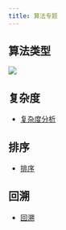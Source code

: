 ```yaml
---
title: 算法专题
---
```


## 算法类型

![](https://static.skynian.cn/20191103155946.png)

## 复杂度

- [复杂度分析](./complexity.md)

## 排序

- [排序](./sort.md)

## 回溯

- [回溯](./backtracking.md)

